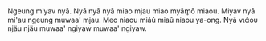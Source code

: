 Ngeung miyav nyā. Nyā nyā nyā miao mjau miao myām̥ō miaou. Miyav nyā mi'au ngeung muwaa' mjau. Meo niaou miáú miaŭ niaou ya-ong. Nyā νιάου njäu njäu muwaa' ngiyaw muwaa' ngiyaw.
